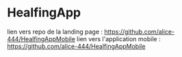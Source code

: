 # HealfingApp


lien vers repo de la landing page : https://github.com/alice-444/HealfingAppMobile
lien vers l'application mobile : https://github.com/alice-444/HealfingAppMobile
